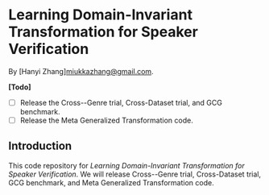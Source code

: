 # Learning Domain-Invariant Transformation for Speaker Verification
 
By [Hanyi Zhang]<miukkazhang@gmail.com>.

**\[Todo\]**

- [ ] Release the Cross--Genre trial, Cross-Dataset trial, and GCG benchmark.
- [ ] Release the Meta Generalized Transformation code.

## Introduction

This code repository for _Learning Domain-Invariant Transformation for Speaker Verification_. We will release Cross--Genre trial, Cross-Dataset trial, GCG benchmark, and Meta Generalized Transformation code.
